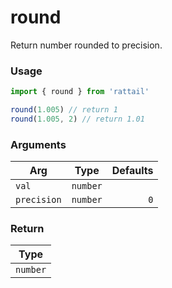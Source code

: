 # round

Return number rounded to precision.

### Usage

```ts
import { round } from 'rattail'

round(1.005) // return 1
round(1.005, 2) // return 1.01
```

### Arguments

| Arg         |   Type   | Defaults |
| ----------- | :------: | -------: |
| `val`       | `number` |          |
| `precision` | `number` |      `0` |

### Return

|   Type   |
| :------: |
| `number` |
